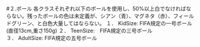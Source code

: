#２.ボール
各クラスそれぞれ以下のボールを使用し、50%以上白でなければならない。残ったボールの色は未定義が、シアン（青）、マグネタ（赤）、フィールドグリーン、と白色大量してはならない。
１．	KidSize:   FIFA規定の一号ボール(直径13cm,重さ150g)
２．	TeenSize:　FIFA規定の三号ボール  
３．	AdultSize: FIFA規定の五号ボール 
